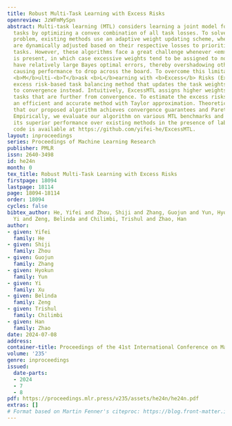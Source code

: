 ```yaml
---
title: Robust Multi-Task Learning with Excess Risks
openreview: JzWFmMySpn
abstract: Multi-task learning (MTL) considers learning a joint model for multiple
  tasks by optimizing a convex combination of all task losses. To solve the optimization
  problem, existing methods use an adaptive weight updating scheme, where task weights
  are dynamically adjusted based on their respective losses to prioritize difficult
  tasks. However, these algorithms face a great challenge whenever <em>label noise</em>
  is present, in which case excessive weights tend to be assigned to noisy tasks that
  have relatively large Bayes optimal errors, thereby overshadowing other tasks and
  causing performance to drop across the board. To overcome this limitation, we propose
  <b>M</b>ulti-<b>T</b>ask <b>L</b>earning with <b>Excess</b> Risks (ExcessMTL), an
  excess risk-based task balancing method that updates the task weights by their distances
  to convergence instead. Intuitively, ExcessMTL assigns higher weights to worse-trained
  tasks that are further from convergence. To estimate the excess risks, we develop
  an efficient and accurate method with Taylor approximation. Theoretically, we show
  that our proposed algorithm achieves convergence guarantees and Pareto stationarity.
  Empirically, we evaluate our algorithm on various MTL benchmarks and demonstrate
  its superior performance over existing methods in the presence of label noise. Our
  code is available at https://github.com/yifei-he/ExcessMTL.
layout: inproceedings
series: Proceedings of Machine Learning Research
publisher: PMLR
issn: 2640-3498
id: he24n
month: 0
tex_title: Robust Multi-Task Learning with Excess Risks
firstpage: 18094
lastpage: 18114
page: 18094-18114
order: 18094
cycles: false
bibtex_author: He, Yifei and Zhou, Shiji and Zhang, Guojun and Yun, Hyokun and Xu,
  Yi and Zeng, Belinda and Chilimbi, Trishul and Zhao, Han
author:
- given: Yifei
  family: He
- given: Shiji
  family: Zhou
- given: Guojun
  family: Zhang
- given: Hyokun
  family: Yun
- given: Yi
  family: Xu
- given: Belinda
  family: Zeng
- given: Trishul
  family: Chilimbi
- given: Han
  family: Zhao
date: 2024-07-08
address:
container-title: Proceedings of the 41st International Conference on Machine Learning
volume: '235'
genre: inproceedings
issued:
  date-parts:
  - 2024
  - 7
  - 8
pdf: https://proceedings.mlr.press/v235/assets/he24n/he24n.pdf
extras: []
# Format based on Martin Fenner's citeproc: https://blog.front-matter.io/posts/citeproc-yaml-for-bibliographies/
---
```

